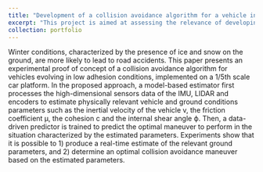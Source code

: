 ```yaml
---
title: "Development of a collision avoidance algorithm for a vehicle in low adhesion conditions"
excerpt: "This project is aimed at assessing the relevance of developing an intelligent collision avoidance algorithm for a vehicle operating in low adhesion conditions based on the physics characterising the relationship between the vehicle and the road surface. <br/><img src='/images/control_architecture_v9.jpg'>"
collection: portfolio
---
```


<!-- This is an item in your portfolio. It can be have images or nice text. If you name the file .md, it will be parsed as markdown. If you name the file .html, it will be parsed as HTML.  -->

Winter conditions, characterized by the presence of ice and snow on the ground, are more likely to lead to road accidents. This paper presents an experimental proof of concept of a collision avoidance algorithm for vehicles evolving in low adhesion conditions, implemented on a 1/5th scale car platform. In the proposed approach, a model-based estimator first processes the high-dimensional sensors data of the IMU, LIDAR and encoders to estimate physically relevant vehicle and ground conditions parameters such as the inertial velocity of the vehicle v, the friction coefficient µ, the cohesion c and the internal shear angle ϕ. Then, a data-driven predictor is trained to predict the optimal maneuver to perform in the situation characterized by the estimated parameters. Experiments show that it is possible to 1) produce a real-time estimate of the relevant ground parameters, and 2) determine an optimal collision avoidance maneuver based on the estimated parameters.